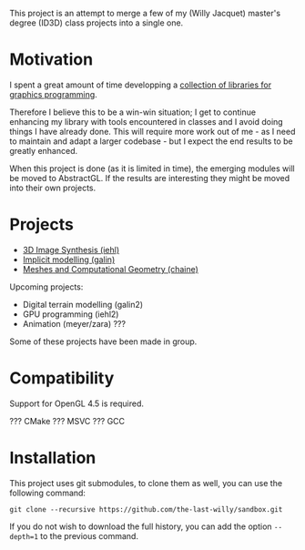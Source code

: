 This project is an attempt to merge a few of my (Willy Jacquet) master's degree (ID3D) class projects into a single one.

# Motivation

I spent a great amount of time developping a [collection of libraries for graphics programming](https://github.com/the-last-willy/abstractgl).

Therefore I believe this to be a win-win situation;
I get to continue enhancing my library with tools encountered in classes and I avoid doing things I have already done.
This will require more work out of me -
as I need to maintain and adapt a larger codebase -
but I expect the end results to be greatly enhanced.

When this project is done (as it is limited in time), the emerging modules will be moved to AbstractGL.
If the results are interesting they might be moved into their own projects.

# Projects

- [3D Image Synthesis (iehl)](https://github.com/the-last-willy/id3d/tree/main/iehl)
- [Implicit modelling (galin)](https://github.com/the-last-willy/id3d/tree/main/galin)
- [Meshes and Computational Geometry (chaine)](https://github.com/the-last-willy/id3d/tree/main/chaine)

Upcoming projects:
- Digital terrain modelling (galin2)
- GPU programming (iehl2)
- Animation (meyer/zara) ???

Some of these projects have been made in group.

# Compatibility

Support for OpenGL 4.5 is required.

??? CMake
??? MSVC
??? GCC

# Installation

This project uses git submodules, to clone them as well, you can use the following command:

```
git clone --recursive https://github.com/the-last-willy/sandbox.git
```

If you do not wish to download the full history, you can add the option `--depth=1` to the previous command.
